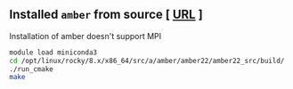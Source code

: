 ## Installed `amber` from source [ [URL](https://ambermd.org/GetAmber.php) ]  

Installation of amber doesn't support MPI

```sh
module load miniconda3
cd /opt/linux/rocky/8.x/x86_64/src/a/amber/amber22/amber22_src/build/
./run_cmake
make
```
